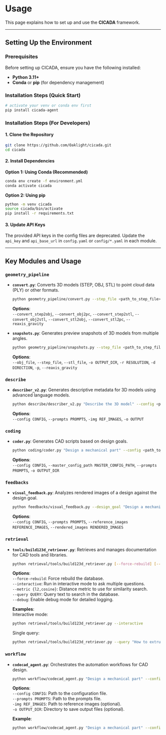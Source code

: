 # Usage

This page explains how to set up and use the **CICADA** framework.

---

## Setting Up the Environment

### Prerequisites

Before setting up CICADA, ensure you have the following installed:

- **Python 3.11+**
- **Conda** or **pip** (for dependency management)

### Installation Steps (Quick Start)

```bash
# activate your venv or conda env first
pip install cicada-agent
```

### Installation Steps (For Developers)

#### 1. Clone the Repository

```bash
git clone https://github.com/Oaklight/cicada.git
cd cicada
```

#### 2. Install Dependencies

**Option 1: Using Conda (Recommended)**

```bash
conda env create -f environment.yml
conda activate cicada
```

**Option 2: Using pip**

```bash
python -m venv cicada
source cicada/bin/activate
pip install -r requirements.txt
```

#### 3. Update API Keys

The provided API keys in the config files are deprecated. Update the `api_key` and `api_base_url` in `config.yaml` or `config/*.yaml` in each module.

---

## Key Modules and Usage

### `geometry_pipeline`

- **`convert.py`**: Converts 3D models (STEP, OBJ, STL) to point cloud data (PLY) or other formats.

  ```bash
  python geometry_pipeline/convert.py --step_file <path_to_step_file> --convert_step2obj
  ```

  **Options**:  
  `--convert_step2obj`, `--convert_obj2pc`, `--convert_step2stl`, `--convert_obj2stl`, `--convert_stl2obj`, `--convert_stl2pc`, `--reaxis_gravity`

- **`snapshots.py`**: Generates preview snapshots of 3D models from multiple angles.
  ```bash
  python geometry_pipeline/snapshots.py --step_file <path_to_step_file> --snapshots
  ```
  **Options**:  
  `--obj_file`, `--step_file`, `--stl_file`, `-o OUTPUT_DIR`, `-r RESOLUTION`, `-d DIRECTION`, `-p`, `--reaxis_gravity`

### `describe`

- **`describer_v2.py`**: Generates descriptive metadata for 3D models using advanced language models.
  ```bash
  python describe/describer_v2.py "Describe the 3D model" --config <path_to_config> --prompts <path_to_prompts>
  ```
  **Options**:  
  `--config CONFIG`, `--prompts PROMPTS`, `-img REF_IMAGES`, `-o OUTPUT`

### `coding`

- **`coder.py`**: Generates CAD scripts based on design goals.
  ```bash
  python coding/coder.py "Design a mechanical part" --config <path_to_config> --prompts <path_to_prompts>
  ```
  **Options**:  
  `--config CONFIG`, `--master_config_path MASTER_CONFIG_PATH`, `--prompts PROMPTS`, `-o OUTPUT_DIR`

### `feedbacks`

- **`visual_feedback.py`**: Analyzes rendered images of a design against the design goal.
  ```bash
  python feedbacks/visual_feedback.py --design_goal "Design a mechanical part" --rendered_images <path_to_images>
  ```
  **Options**:  
  `--config CONFIG`, `--prompts PROMPTS`, `--reference_images REFERENCE_IMAGES`, `--rendered_images RENDERED_IMAGES`

### `retrieval`

- **`tools/build123d_retriever.py`**: Retrieves and manages documentation for CAD tools and libraries.

  ```bash
  python retrieval/tools/build123d_retriever.py [--force-rebuild] [--interactive] [--metric {l2,cosine}] [--query QUERY] [--debug]
  ```

  **Options**:  
  `--force-rebuild`: Force rebuild the database.  
  `--interactive`: Run in interactive mode to ask multiple questions.  
  `--metric {l2,cosine}`: Distance metric to use for similarity search.  
  `--query QUERY`: Query text to search in the database.  
  `--debug`: Enable debug mode for detailed logging.

  **Examples**:  
  Interactive mode:

  ```bash
  python retrieval/tools/build123d_retriever.py --interactive
  ```

  Single query:

  ```bash
  python retrieval/tools/build123d_retriever.py --query "How to extrude a shape?"
  ```

### `workflow`

- **`codecad_agent.py`**: Orchestrates the automation workflows for CAD design.

  ```bash
  python workflow/codecad_agent.py "Design a mechanical part" --config <path_to_config> --prompts <path_to_prompts>
  ```

  **Options**:  
  `--config CONFIG`: Path to the configuration file.  
  `--prompts PROMPTS`: Path to the prompts file.  
  `-img REF_IMAGES`: Path to reference images (optional).  
  `-o OUTPUT_DIR`: Directory to save output files (optional).

  **Example**:

  ```bash
  python workflow/codecad_agent.py "Design a mechanical part" --config workflow/config/code-llm.yaml --prompts workflow/prompts/code-llm.yaml -o output/
  ```
